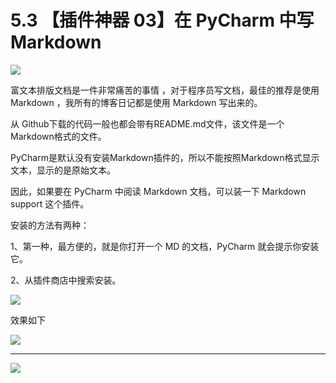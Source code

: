 # 5.3 【插件神器 03】在 PyCharm 中写 Markdown

![](http://image.iswbm.com/20200804124133.png)

富文本排版文档是一件非常痛苦的事情 ，对于程序员写文档，最佳的推荐是使用 Markdown ，我所有的博客日记都是使用 Markdown 写出来的。

从 Github下载的代码一般也都会带有README.md文件，该文件是一个Markdown格式的文件。

PyCharm是默认没有安装Markdown插件的，所以不能按照Markdown格式显示文本，显示的是原始文本。

因此，如果要在 PyCharm 中阅读 Markdown 文档，可以装一下 Markdown support 这个插件。

安装的方法有两种：

1、第一种，最方便的，就是你打开一个 MD 的文档，PyCharm 就会提示你安装它。

2、从插件商店中搜索安装。

![](http://image.iswbm.com/20200827130349.png)



效果如下

![](http://image.iswbm.com/20200827130420.png)

---



![](http://image.iswbm.com/20200607174235.png)